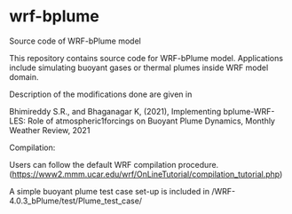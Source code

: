 # wrf-bplume
Source code of WRF-bPlume model

This repository contains source code for WRF-bPlume model. Applications include simulating buoyant gases or thermal plumes inside WRF model domain. 

Description of the modifications done are given in 

Bhimireddy S.R., and Bhaganagar K, (2021), Implementing bplume-WRF-LES: Role of atmospheric1forcings on Buoyant Plume Dynamics, Monthly Weather Review, 2021

Compilation:

Users can follow the default WRF compilation procedure. (https://www2.mmm.ucar.edu/wrf/OnLineTutorial/compilation_tutorial.php)

A simple buoyant plume test case set-up is included in /WRF-4.0.3_bPlume/test/Plume_test_case/ 
